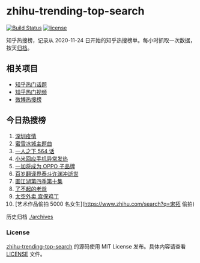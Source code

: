 # zhihu-trending-top-search

[![Build Status](https://github.com/justjavac/zhihu-trending-top-search/workflows/ci/badge.svg?branch=main)](https://github.com/justjavac/zhihu-trending-top-search/actions)
[![license](https://img.shields.io/github/license/justjavac/zhihu-trending-top-search)](https://github.com/justjavac/zhihu-trending-top-search/blob/main/LICENSE)

知乎热搜榜，记录从 2020-11-24 日开始的知乎热搜榜单。每小时抓取一次数据，按天[归档](./archives)。

## 相关项目

- [知乎热门话题](https://github.com/justjavac/zhihu-trending-hot-questions)
- [知乎热门视频](https://github.com/justjavac/zhihu-trending-hot-video)
- [微博热搜榜](https://github.com/justjavac/weibo-trending-hot-search)

## 今日热搜榜

<!-- BEGIN -->
<!-- 最后更新时间 Sat Jun 19 2021 01:23:19 GMT+0800 (China Standard Time) -->

1. [深圳疫情](https://www.zhihu.com/search?q=深圳疫情)
2. [蜜雪冰城主题曲](https://www.zhihu.com/search?q=蜜雪冰城)
3. [一人之下 564 话](https://www.zhihu.com/search?q=一人之下)
4. [小米回应手机异常发热](https://www.zhihu.com/search?q=小米)
5. [一加将成为 OPPO 子品牌](https://www.zhihu.com/search?q=一加)
6. [百岁翻译界泰斗许渊冲逝世](https://www.zhihu.com/search?q=许渊冲)
7. [画江湖第四季第十集](https://www.zhihu.com/search?q=画江湖之不良人第四季)
8. [了不起的老爸](https://www.zhihu.com/search?q=了不起的老爸)
9. [太空外卖 宫保鸡丁](https://www.zhihu.com/search?q=太空外卖)
10. [艺术作品偷拍 5000 名女生](https://www.zhihu.com/search?q=宋拓 偷拍)

<!-- END -->

历史归档 [./archives](./archives)

### License

[zhihu-trending-top-search](https://github.com/justjavac/zhihu-trending-top-search)
的源码使用 MIT License 发布。具体内容请查看 [LICENSE](./LICENSE) 文件。
